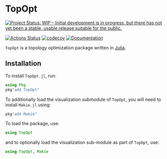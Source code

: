 # TopOpt

[![Project Status: WIP – Initial development is in progress, but there has not yet been a stable, usable release suitable for the public.](https://www.repostatus.org/badges/latest/wip.svg)](https://www.repostatus.org/#wip)
<!-- [![Build Status](https://travis-ci.org/YingboMa/SafeTestsets.jl.svg?branch=master)](https://travis-ci.org/juliatopopt/TopOpt.jl) -->
[![Actions Status](https://github.com/juliatopopt/TopOpt.jl/workflows/CI/badge.svg)](https://github.com/juliatopopt/TopOpt.jl/actions)
[![codecov](https://codecov.io/gh/juliatopopt/TopOpt.jl/branch/master/graph/badge.svg)](https://codecov.io/gh/juliatopopt/TopOpt.jl)
[![Documentation](https://img.shields.io/badge/doc-latest-blue.svg)](https://juliatopopt.github.io/TopOpt.jl/dev)

`TopOpt` is a topology optimization package written in [Julia](https://github.com/JuliaLang/julia).

## Installation

To install `TopOpt.jl`, run:

```julia
using Pkg
pkg"add TopOpt"
```

To additionally load the visualization submodule of `TopOpt`, you will need to install `Makie.jl` using:

```julia
pkg"add Makie"
```

To load the package, use:

```julia
using TopOpt
```

and to optionally load the visualization sub-module as part of `TopOpt`, use:

```julia
using TopOpt, Makie
```
